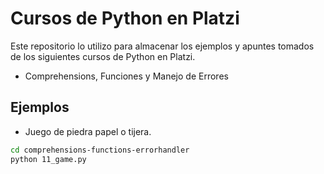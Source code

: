 # Cursos de Python en Platzi

Este repositorio lo utilizo para almacenar los ejemplos y apuntes tomados de los siguientes cursos de Python en Platzi.
- Comprehensions, Funciones y Manejo de Errores

## Ejemplos
- Juego de piedra papel o tijera.
```sh
cd comprehensions-functions-errorhandler
python 11_game.py
```
